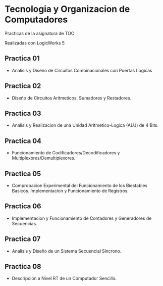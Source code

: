 Tecnologia y Organizacion de Computadores
==========

Practicas de la asignatura de TOC

Realizadas con LogicWorks 5

Practica 01
--------------------
+ Analisis y Diseño de Circuitos Combinacionales con Puertas Logicas

Practica 02
--------------------
+ Diseño de Circuitos Aritmeticos. Sumadores y Restadores.

Practica 03
--------------------
+ Analisis y Realizacion de una Unidad Aritmetico-Logica (ALU) de 4 Bits.

Practica 04
--------------------
+ Funcionamiento de Codificadores/Decodificadores y Multiplexores/Demultiplexores.

Practica 05
--------------------
+ Comprobacion Experimental del Funcionamiento de los Biestables Basicos. Implementacion y Funcionamiento de Registros.

Practica 06
--------------------
+ Implementacion y Funcionamiento de Contadores y Generadores de Secuencias.

Practica 07
--------------------
+ Analisis y Diseño de un Sistema Secuencial Sincrono.

Practica 08
--------------------
+ Descripcion a Nivel RT de un Computador Sencillo.
